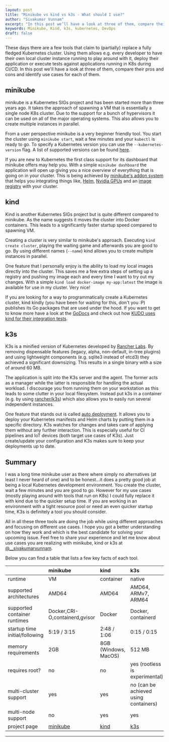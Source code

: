 ```yaml
---
layout: post
title: "Minikube vs kind vs k3s - What should I use?"
author: "Sivakumar Vunnam"
excerpt: "In this post we’ll have a look at three of them, compare their pros and cons and identify use cases for each of them"
keywords: Minikube, Kind, k3s, kubernetes, DevOps
draft: false
---
```

These days there are a few tools that claim to (partially) replace a fully fledged Kubernetes cluster. Using them allows e.g. every developer to have their own local cluster instance running to play around with it, deploy their application or execute tests against applications running in K8s during CI/CD. In this post we'll have a look at three of them, compare their pros and cons and identify use cases for each of them.

## minikube

minikube is a Kubernetes SIGs project and has been started more than three years ago. It takes the approach of spawning a VM that is essentially a single node K8s cluster. Due to the support for a bunch of hypervisors it can be used on all of the major operating systems. This also allows you to create multiple instances in parallel.

From a user perspective minikube is a very beginner friendly tool. You start the cluster using `minikube start`, wait a few minutes and your `kubectl` is ready to go. To specify a Kubernetes version you can use the `--kubernetes-version` flag. A list of supported versions can be found [here](https://minikube.sigs.k8s.io/docs/reference/configuration/kubernetes/).

If you are new to Kubernetes the first class support for its dashboard that minikube offers may help you. With a simple `minikube dashboard` the application will open up giving you a nice overview of everything that is going on in your cluster. This is being achieved by [minikube's addon system](https://minikube.sigs.k8s.io/docs/tasks/addons/) that helps you integrating things like, [Helm](https://helm.sh/), [Nvidia GPUs](https://developer.nvidia.com/kubernetes-gpu) and an [image registry](https://docs.docker.com/registry/) with your cluster.

## kind

Kind is another Kubernetes SIGs project but is quite different compared to minikube. As the name suggests it moves the cluster into Docker containers. This leads to a significantly faster startup speed compared to spawning VM.

Creating a cluster is very similar to minikube's approach. Executing `kind create cluster`, playing the waiting game and afterwards you are good to go. By using different names (`--name`) kind allows you to create multiple instances in parallel.

One feature that I personally enjoy is the ability to load my local images directly into the cluster. This saves me a few extra steps of setting up a registry and pushing my image each and every time I want to try out my changes. With a simple `kind load docker-image my-app:latest` the image is available for use in my cluster. Very nice!

If you are looking for a way to programmatically create a Kubernetes cluster, kind kindly (you have been for waiting for this, don't you :P) publishes its Go packages that are used under the hood. If you want to get to know more have a look at the [GoDocs](https://godoc.org/sigs.k8s.io/kind/pkg/cluster) and check out how [KUDO uses kind for their integration tests](https://github.com/kudobuilder/kudo/blob/f7b09025f5c2faf5492624facc1dc4c5c7a5ccad/pkg/test/harness.go#L105).

## k3s

K3s is a minified version of Kubernetes developed by [Rancher Labs](https://rancher.com/). By removing dispensable features (legacy, alpha, non-default, in-tree plugins) and using lightweight components (e.g. sqlite3 instead of etcd3) they achieved a significant downsizing. This results in a single binary with a size of around 60 MB.

The application is split into the K3s server and the agent. The former acts as a manager while the latter is responsible for handling the actual workload. I discourage you from running them on your workstation as this leads to some clutter in your local filesystem. Instead put k3s in a container (e.g. by using [rancher/k3s](https://hub.docker.com/r/rancher/k3s)) which also allows you to easily run several independent instances.

One feature that stands out is called [auto deployment](https://rancher.com/docs/k3s/latest/en/configuration/#auto-deploying-manifests). It allows you to deploy your Kubernetes manifests and Helm charts by putting them in a specific directory. K3s watches for changes and takes care of applying them without any further interaction. This is especially useful for CI pipelines and IoT devices (both target use cases of K3s). Just create/update your configuration and K3s makes sure to keep your deployments up to date.

## Summary

I was a long time minikube user as there where simply no alternatives (at least I never heard of one) and to be honest...it does a pretty good job at being a local Kubernetes development environment. You create the cluster, wait a few minutes and you are good to go. However for my use cases (mostly playing around with tools that run on K8s) I could fully replace it with kind due to the quicker setup time. If you are working in an environment with a tight resource pool or need an even quicker startup time, K3s is definitely a tool you should consider.

All in all these three tools are doing the job while using different approaches and focusing on different use cases. I hope you got a better understanding on how they work and which is the best candidate for solving your upcoming issue. Feel free to share your experience and let me know about use cases you are realizing with minikube, kind or k3s at [@__sivakumarvunnam](https://twitter.com/__sivakumarvunnam).

Below you can find a table that lists a few key facts of each tool.

||minikube|kind|k3s|
|-|:------|:---|:---|
|runtime|VM|container|native|
|supported architectures|AMD64|AMD64|AMD64, ARMv7, ARM64|
|supported container runtimes|Docker,CRI-O,containerd,gvisor|Docker|Docker, containerd|
|startup time initial/following|5:19 / 3:15|2:48 / 1:06|0:15 / 0:15|
|memory requirements|2GB|8GB (Windows, MacOS)|512 MB|
|requires root?|no|no|yes (rootless is experimental)|
|multi-cluster support|yes|yes|no (can be achieved using containers)|
|multi-node support|no|yes|yes|
|project page|[minikube](https://minikube.sigs.k8s.io/)|[kind](https://kind.sigs.k8s.io/)|[k3s](https://k3s.io/)|

---
